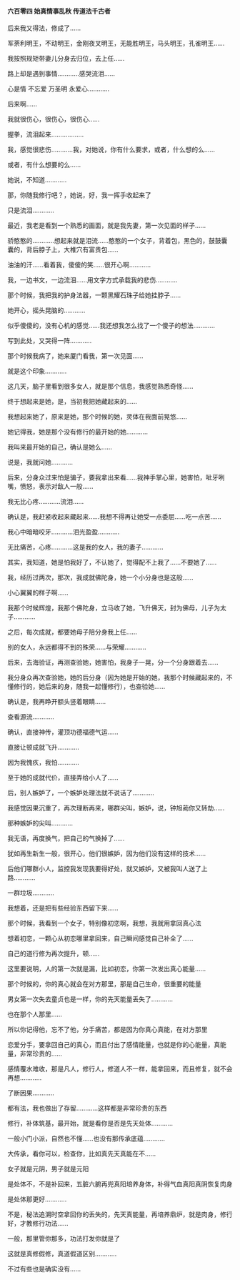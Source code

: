 #### 六百零四 始真情事乱秋 传道法千古者

后来我又得法，修成了……

军荼利明王，不动明王，金刚夜叉明王，无能胜明王，马头明王，孔雀明王……

我按照规矩带妻儿分身去归位，去上任……

路上却是遇到事情…………感哭流泪……

心是情
不忘爱
万圣明
永爱心…………



后来啊……

我就很伤心，很伤心，很伤心……

握拳，流泪起来………………

我，感觉很悲伤…………我，对她说，你有什么要求，或者，什么想的么……

或者，有什么想要的么……

她说，不知道…………

那，你随我修行吧？，她说，好，我一挥手收起来了

只是流泪…………

最近，我老是看到一个熟悉的画面，就是我先妻，第一次见面的样子……

骄憨憨的…………想起来就是泪流……憨憨的一个女子，背着包，黑色的，鼓鼓囊囊的，背后脖子上，大椎穴有富贵包……

油油的汗……看着我，傻傻的笑……很开心啊…………

我，一边书文，一边流泪……用文字方式承载我的悲伤…………

那个时候，我把我的护身法器，一颗黑耀石珠子给她挂脖子……

她开心，摇头晃脑的…………

似乎傻傻的，没有心机的感觉……我还想我怎么找了一个傻子的想法…………

写到此处，又哭得一阵…………

那个时候我病了，她来厦门看我，第一次见面……

就是这个印象…………

这几天，脑子里看到很多女人，就是那个信息，我感觉熟悉奇怪……

终于想起来是她，是，当初我把她藏起来的……

我想起来她了，原来是她，那个时候的她，灵体在我面前晃悠……

她记得我，她是那个没有修行的最开始的她…………

我叫来最开始的自己，确认是她么……

说是，我就问她…………

后来，分身众过来怕是骗子，要我拿出来看……我神手掌心里，她害怕，呲牙咧嘴，愤怒，表示对敌人一般……

我无比心疼…………流泪……

确认是，我赶紧收起来藏起来……我想不得再让她受一点委屈……吃一点苦……

我心中暗暗咬牙…………泪光盈盈…………


无比痛苦，心疼…………这是我的女人，我的妻子…………

其实，我知道，她是怕我好了，不认她了，觉得配不上我了……不要她了……

我，经历过两次，那次，我成就佛陀身，她一个小分身也是这般……

小心翼翼的样子啊……

我那个时候辉煌，我那个佛陀身，立马收了她，飞升佛天，封为佛母，儿子为太子…………

之后，每次成就，都要她母子陪分身我上任……

别的女人，永远都得不到的殊荣……与荣耀…………


后来，去海验证，再测查验她，她害怕，我身子一晃，分一个分身跟着去……

我分身众再次查验她，她的后分身（因为她是开始的她，我那个时候藏起来的，不懂修行的，她后来的身，随我一起懂修行），也查验她……

确认是，我再睁开额头竖着眼睛……

查看源流…………

确认，直接神传，灌顶功德福德气运……

直接让顿成就飞升…………

因为我愧疚，我怕…………

至于她的成就代价，直接弄给小人了……

后，别人嫉妒了，一个嫉妒处理法就不说话了…………

我感觉因果沉重了，再次理断再来，哪群尖叫，嫉妒，说，钟旭蔺你又转劫……

那种嫉妒的尖叫…………

我无语，再度换气，把自己的气换掉了……

犹如再生新生一般，很开心，他们很嫉妒，因为他们没有这样的技术……

后他们哪群小人，监控我发现我要得好处，就又嫉妒，又被我叫人送了上路…………

一群垃圾…………

我想着，还是把有些经验东西留下来……

那个时候，我看到一个女子，特别像初恋啊，我想，我就用拿回真心法

想着初恋，一颗心从初恋哪里拿回来，自己瞬间感觉自己补全了……

自己的道行修为再次提升，顿……

这里要说明，人的第一次就是漏，比如初恋，你第一次发出真心能量……

那个时候的，你的真心就会在对方那里，那是自己生命，很重要的能量

男女第一次失去童贞也是一样，你的先天能量丢失了…………

也在那个人那里……

所以你记得他，忘不了他，分手痛苦，都是因为你真心真能，在对方那里

恋爱分手，要拿回自己的真心，而且付出了感情能量，也就是你的心能量，真能量，非常珍贵的……

感情覆水难收，那是凡人，修行人，修道人不一样，能拿回来，而且修复，就不会再想…………

了断因果…………

都有法，我也做出了存留…………这样都是非常珍贵的东西

修行，补体筑基，最开始，就是看你是否是先天处体…………

一般小门小派，自然也不懂……也没有那传承底蕴…………

大传承，看你可以，检查你，比如真先天真能在不……

女子就是元阴，男子就是元阳

是处体不，不是补回来，五脏六腑再兜真阳培养身体，补得气血真阳真阴恢复肉身

是处体那更好…………

不是，秘法追溯时空拿回你的丢失的，先天真能量，再培养鼎炉，就是肉身，修行好，才教修行功法……


一般，那里管你那多，功法打发你就是了

这就是真修假修，真道假道区别…………

不过有些也是确实没有……
